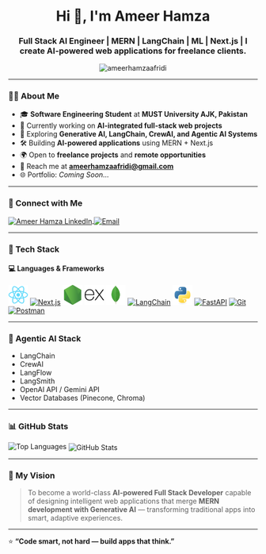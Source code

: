 <h1 align="center">Hi 👋, I'm Ameer Hamza</h1>
<h3 align="center">Full Stack AI Engineer | MERN | LangChain | ML | Next.js | I create AI-powered web applications for freelance clients.</h3>

<p align="center">
  <img src="https://komarev.com/ghpvc/?username=ameerhamzaafridi&label=Profile%20views&color=0e75b6&style=flat" alt="ameerhamzaafridi" />
</p>

---

### 👨‍💻 About Me

- 🎓 **Software Engineering Student** at **MUST University AJK, Pakistan**
- 💼 Currently working on **AI-integrated full-stack web projects**
- 🧠 Exploring **Generative AI, LangChain, CrewAI, and Agentic AI Systems**
- 🛠 Building **AI-powered applications** using MERN + Next.js
- 🌍 Open to **freelance projects** and **remote opportunities**
- 📩 Reach me at **ameerhamzaafridi@gmail.com**
- 🌐 Portfolio: *Coming Soon...*

---

### 🤝 Connect with Me

<p align="left">
  <a href="https://www.linkedin.com/in/ameer-hamza-027a59293" target="_blank">
    <img align="center" src="https://raw.githubusercontent.com/rahuldkjain/github-profile-readme-generator/master/src/images/icons/Social/linked-in-alt.svg" alt="Ameer Hamza LinkedIn" height="30" width="40" />
  </a>
  <a href="mailto:ameerhamzaafridi@gmail.com" target="_blank">
    <img align="center" src="https://upload.wikimedia.org/wikipedia/commons/4/4e/Gmail_Icon.png" alt="Email" height="30" width="40" />
  </a>
</p>

---

### 🧠 Tech Stack

#### 💻 **Languages & Frameworks**
<p align="left">
  <a href="https://react.dev/" target="_blank"><img src="https://raw.githubusercontent.com/devicons/devicon/master/icons/react/react-original.svg" alt="React" width="40" height="40"/></a>
  <a href="https://nextjs.org/" target="_blank"><img src="https://cdn.worldvectorlogo.com/logos/nextjs-2.svg" alt="Next.js" width="40" height="40"/></a>
  <a href="https://nodejs.org/" target="_blank"><img src="https://raw.githubusercontent.com/devicons/devicon/master/icons/nodejs/nodejs-original.svg" alt="Node.js" width="40" height="40"/></a>
  <a href="https://expressjs.com/" target="_blank"><img src="https://raw.githubusercontent.com/devicons/devicon/master/icons/express/express-original.svg" alt="Express.js" width="40" height="40"/></a>
  <a href="https://www.mongodb.com/" target="_blank"><img src="https://raw.githubusercontent.com/devicons/devicon/master/icons/mongodb/mongodb-original.svg" alt="MongoDB" width="40" height="40"/></a>
  <a href="https://langchain.com/" target="_blank"><img src="https://avatars.githubusercontent.com/u/126733545?s=200&v=4" alt="LangChain" width="40" height="40"/></a>
  <a href="https://python.org/" target="_blank"><img src="https://raw.githubusercontent.com/devicons/devicon/master/icons/python/python-original.svg" alt="Python" width="40" height="40"/></a>
  <a href="https://fastapi.tiangolo.com/" target="_blank"><img src="https://cdn.worldvectorlogo.com/logos/fastapi-1.svg" alt="FastAPI" width="40" height="40"/></a>
  <a href="https://git-scm.com/" target="_blank"><img src="https://www.vectorlogo.zone/logos/git-scm/git-scm-icon.svg" alt="Git" width="40" height="40"/></a>
  <a href="https://postman.com" target="_blank"><img src="https://www.vectorlogo.zone/logos/getpostman/getpostman-icon.svg" alt="Postman" width="40" height="40"/></a>
</p>

---

### 🤖 Agentic AI Stack

- LangChain  
- CrewAI  
- LangFlow  
- LangSmith  
- OpenAI API / Gemini API  
- Vector Databases (Pinecone, Chroma)

---

### 📊 GitHub Stats

<p align="left">
  <img align="left" src="https://github-readme-stats.vercel.app/api/top-langs?username=ameerhamzaafridi&show_icons=true&locale=en&layout=compact" alt="Top Languages" />
</p>

<p>&nbsp;<img align="center" src="https://github-readme-stats.vercel.app/api?username=ameerhamzaafridi&show_icons=true&locale=en" alt="GitHub Stats" /></p>

---

### 🚀 My Vision

> To become a world-class **AI-powered Full Stack Developer** capable of designing intelligent web applications that merge **MERN development with Generative AI** — transforming traditional apps into smart, adaptive experiences.

---

⭐ **“Code smart, not hard — build apps that think.”**
